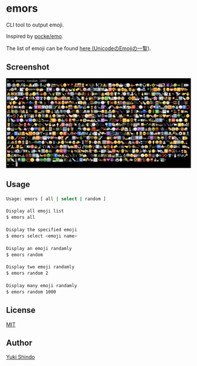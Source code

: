 # emors
CLI tool to output emoji.

Inspired by [pocke/emo](https://github.com/pocke/emo).

The list of emoji can be found [here (UnicodeのEmojiの一覧)](https://ja.wikipedia.org/wiki/Unicode%E3%81%AEEmoji%E3%81%AE%E4%B8%80%E8%A6%A7).

## Screenshot
![Demo image](./demo/demo-image.png)

## Usage

```sh
Usage: emors [ all | select | random ]

Display all emoji list
$ emors all

Display the specified emoji
$ emors select <emoji name>

Display an emoji randamly
$ emors random

Display two emoji randamly
$ emors random 2

Display many emoji randamly
$ emors random 1000
```

## License
[MIT](https://github.com/shinshin86/emors/blob/main/LICENSE)

## Author
[Yuki Shindo](https://shinshin86.com/en)